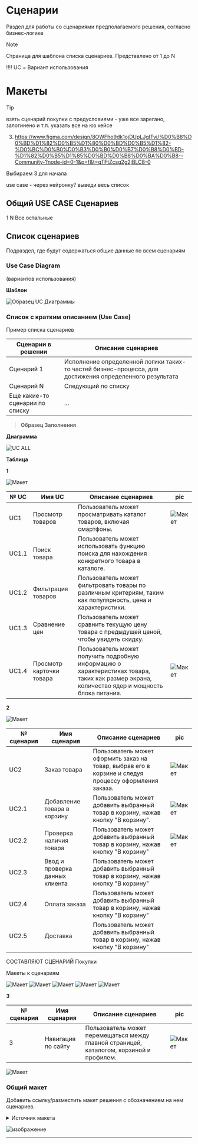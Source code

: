 # Сценарии

Раздел для работы со сценариями предполагаемого решения, согласно бизнес-логике

>[!NOTE]
>Страница для шаблона списка сценариев. Представлено от 1 до N
>
>!!!! UC = Вариант использования

# Макеты

>[!TIP]
>взять сценарий покупки с предусловиями - уже все зарегано, залогинено и т.п.
указать все на юз кейсе

3. https://www.figma.com/design/8OWFho9dk1ojDUpLJgITvi/%D0%B8%D0%BD%D1%82%D0%B5%D1%80%D0%BD%D0%B5%D1%82-%D0%BC%D0%B0%D0%B3%D0%B0%D0%B7%D0%B8%D0%BD-%D1%82%D0%B5%D1%85%D0%BD%D0%B8%D0%BA%D0%B8--Community-?node-id=0-1&p=f&t=qTFtZcsg2g2jBLC8-0

Выбираем 3 для начала

use case - через нейронку? выведи весь список

## Общий USE CASE Сценариев

1
N
Все остальные

## Список сценариев

Подраздел, где будут содержаться общие данные по всем сценариям

### Use Case Diagram
(вариантов использования)

**Шаблон**

![Образец UC Диаграммы](https://github.com/archdocspec/featuredocumentation/blob/main/FeatureTemplate/Assets/UC/UC%20Example.drawio.png)


### Список с кратким описанием (Use Case)

Пример списка сценариев

| Сценарии в решении | Описание сценариев |
| ----------- | ----------- |
| Сценарий 1 | Исполнение определенной логики таких-то частей бизнес-процесса, для достижения определенного результата |
| Сценарий N | Следующий по списку |
| Еще какие-то сценарии по списку | ... |


>**Образец Заполнения**

**Диаграмма**

![UC ALL](https://github.com/archdocspec/featuredocumentation/blob/main/FeatureTemplate/Assets/UC/uc-UC%20ALL.drawio.png)

**Таблица**

**1**

![Макет]()

| № UC | Имя UC | Описание сценариев | pic |
|------------|-------------------------------|-------------------------------|-------------------------------|
| UC1 | Просмотр товаров | Пользователь может просматривать каталог товаров, включая смартфоны.| ![Макет](https://github.com/archdocspec/featuredocumentation/blob/main/FeatureTemplate/Assets/Layout/All_scens/%D0%B4%D0%B5%D1%81%D0%BA%D1%82%D0%BE%D0%BF%20%D0%BA%D0%B0%D1%82%D0%B0%D0%BB%D0%BE%D0%B3%20%D1%81%20%D1%82%D0%BE%D0%B2%D0%B0%D1%80%D0%B0%D0%BC%D0%B8%20%D0%B2%D0%B8%D0%B4%20%D0%BF%D0%BB%D0%B8%D1%82%D0%BA%D0%B0.png)   |
| UC1.1 | Поиск товара | Пользователь может использовать функцию поиска для нахождения конкретного товара в каталоге. ||
| UC1.2 | Фильтрация товаров | Пользователь может фильтровать товары по различным критериям, таким как популярность, цена и характеристики. ||
| UC1.3 | Сравнение цен | Пользователь может сравнить текущую цену товара с предыдущей ценой, чтобы увидеть скидку. ||
| UC1.4 | Просмотр карточки товара | Пользователь может получить подробную информацию о характеристиках товара, таких как размер экрана, количество ядер и мощность блока питания. | ![Макет](https://github.com/archdocspec/featuredocumentation/blob/main/FeatureTemplate/Assets/Layout/All_scens/%D0%B4%D0%B5%D1%81%D0%BA%D1%82%D0%BE%D0%BF%20%D0%BA%D0%B0%D1%80%D1%82%D0%BE%D1%87%D0%BA%D0%B0%20%D1%82%D0%BE%D0%B2%D0%B0%D1%80%D0%B0.png) |

**2**

![Макет]()










| № сценария | Имя сценария | Описание сценариев | pic |
|------------|-------------------------------|-------------------------------|-------------------------------|
| UC2 | Заказ товара | Пользователь может оформить заказ на товар, выбрав его в корзине и следуя процессу оформления заказа. | ![Макет](https://github.com/archdocspec/featuredocumentation/blob/main/FeatureTemplate/Assets/Layout/All_scens/%D0%B2%D1%8B%D0%B1%D0%BE%D1%80%20%D0%B4%D0%BE%D1%81%D1%82%D0%B0%D0%B2%D0%BA%D0%B8%20%D0%BA%D1%83%D1%80%D1%8C%D0%B5%D1%80%D0%BE%D0%BC.png)|
| UC2.1| Добавление товара в корзину  | Пользователь может добавить выбранный товар в корзину, нажав кнопку "В корзину". |![Макет](https://github.com/archdocspec/featuredocumentation/blob/main/FeatureTemplate/Assets/Layout/All_scens/%D0%B4%D0%B5%D1%81%D0%BA%D1%82%D0%BE%D0%BF%20%D0%BA%D0%B0%D1%82%D0%B0%D0%BB%D0%BE%D0%B3%20%D1%81%20%D1%82%D0%BE%D0%B2%D0%B0%D1%80%D0%B0%D0%BC%D0%B8%20%D0%B2%D0%B8%D0%B4%20%D1%81%D0%BF%D0%B8%D1%81%D0%BE%D0%BA.png) |
| UC2.2 | Проверка наличия товара| Пользователь может добавить выбранный товар в корзину, нажав кнопку "В корзину" |![Макет](https://github.com/archdocspec/featuredocumentation/blob/main/FeatureTemplate/Assets/Layout/All_scens/%D0%BA%D0%BE%D1%80%D0%B7%D0%B8%D0%BD%D0%B0%20%D0%B5%D1%81%D0%BB%D0%B8%20%D0%B2%D1%8B%D0%B1%D1%80%D0%B0%D1%82%D1%8C%20%D0%B2%D1%81%D1%91.png) |
| UC2.3 | Ввод и проверка данных клиента | Пользователь может добавить выбранный товар в корзину, нажав кнопку "В корзину" | |
| UC2.4 | Оплата заказа | Пользователь может добавить выбранный товар в корзину, нажав кнопку "В корзину" | |
| UC2.5 | Доставка | Пользователь может добавить выбранный товар в корзину, нажав кнопку "В корзину" | |

СОСТАВЛЯЮТ СЦЕНАРИЙ Покупки

Макеты к сценариям


![Макет](https://github.com/archdocspec/featuredocumentation/blob/main/FeatureTemplate/Assets/Layout/All_scens/%D0%BA%D1%83%D1%80%D1%8C%D0%B5%D1%80%D0%BE%D0%BC%20%D0%B4%D0%B0%D0%BD%D0%BD%D1%8B%D0%B5.png)
![Макет](https://github.com/archdocspec/featuredocumentation/blob/main/FeatureTemplate/Assets/Layout/All_scens/%D0%BA%D1%83%D1%80%D1%8C%D0%B5%D1%80%D0%BE%D0%BC%20%D0%B4%D0%B0%D0%BD%D0%BD%D1%8B%D0%B5.png)
![Макет](https://github.com/archdocspec/featuredocumentation/blob/main/FeatureTemplate/Assets/Layout/All_scens/%D0%BA%D1%83%D1%80%D1%8C%D0%B5%D1%80%D0%BE%D0%BC%20%D0%BD%D0%BE%D0%B2%D1%8B%D0%B5%20%D0%B4%D0%B0%D0%BD%D0%BD%D1%8B%D0%B5.png)
![Макет](https://github.com/archdocspec/featuredocumentation/blob/main/FeatureTemplate/Assets/Layout/All_scens/%D0%BA%D1%83%D1%80%D1%8C%D0%B5%D1%80%D0%BE%D0%BC%20%D1%81%D1%82%D0%B0%D1%80%D1%8B%D0%B5%20%D0%B4%D0%B0%D0%BD%D0%BD%D1%8B%D0%B5.png)
![Макет](https://github.com/archdocspec/featuredocumentation/blob/main/FeatureTemplate/Assets/Layout/All_scens/%D1%8D%D0%BA%D1%80%D0%B0%D0%BD%20%D1%83%D1%81%D0%BF%D0%B5%D1%85%D0%B0%20%D0%BF%D1%80%D0%B8%20%D0%B4%D0%BE%D1%81%D1%82%D0%B0%D0%B2%D0%BA%D0%B5%20%D0%BA%D1%83%D1%80%D1%8C%D0%B5%D1%80%D0%BE%D0%BC.png)

**3**

| № сценария | Имя сценария | Описание сценариев | pic |
|------------|-------------------------------|-------------------------------|-------------------------------|
| 3 | Навигация по сайту | Пользователь может перемещаться между главной страницей, каталогом, корзиной и профилем. | ![Макет](https://github.com/archdocspec/featuredocumentation/blob/main/FeatureTemplate/Assets/Layout/All_scens/%D0%B4%D0%B5%D1%81%D0%BA%D1%82%D0%BE%D0%BF%20%D0%B3%D0%BB%D0%B0%D0%B2%D0%BD%D0%B0%D1%8F.png) |

![Макет]()

### Общий макет 

Добавить ссылку/разместить макет решения с обозначением на нем сценариев.

<details>
  <summary>Источник макета</summary>
  https://www.figma.com/design/IOsJzqY4c6VPfJDN2WeeXf/Home-Interior-Design-Website-    Wireframe-(Community)?node-id=0-1&node-type=canvas&t=st3jI6blsbLjIY6x-0
https://github.com/NonameX11/TestPetDocumentationProject/blob/main/Feature%20Template/9%20-%20%D0%B4%D0%BE%D0%BF.%20%D0%BC%D0%B0%D1%82%D0%B5%D1%80%D0%B8%D0%B0%D0%BB%D1%8B.md больше ссылок на источники - тут
</details>

![изображение](https://github.com/user-attachments/assets/41e74aa6-2c19-4f05-9cc6-771332527ed5)

***




